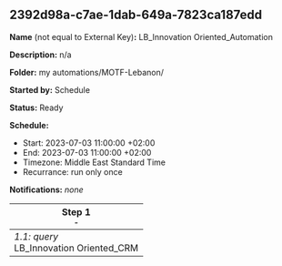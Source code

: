 ## 2392d98a-c7ae-1dab-649a-7823ca187edd

**Name** (not equal to External Key)**:** LB_Innovation Oriented_Automation

**Description:** n/a

**Folder:** my automations/MOTF-Lebanon/

**Started by:** Schedule

**Status:** Ready

**Schedule:**

* Start: 2023-07-03 11:00:00 +02:00
* End: 2023-07-03 11:00:00 +02:00
* Timezone: Middle East Standard Time
* Recurrance: run only once

**Notifications:** _none_


| Step 1<br>_<small>-</small>_ |
| --- |
| _1.1: query_<br>LB_Innovation Oriented_CRM |
